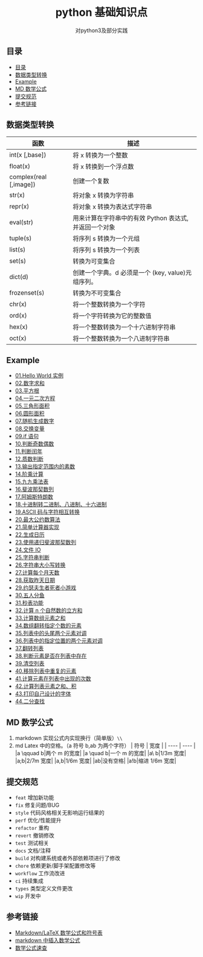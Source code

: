 <div align="center">
  <h1>python 基础知识点</h1>
  <p>对python3及部分实践</p>
</div>

## 目录

- [目录](#目录)
- [数据类型转换](#数据类型转换)
- [Example](#example)
- [MD 数学公式](#md-数学公式)
- [提交规范](#提交规范)
- [参考链接](#参考链接)

## 数据类型转换

| 函数                   | 描述                                                  |
| ---------------------- | ----------------------------------------------------- |
| int(x [,base])         | 将 x 转换为一个整数                                   |
| float(x)               | 将 x 转换到一个浮点数                                 |
| complex(real [,image]) | 创建一个复数                                          |
| str(x)                 | 将对象 x 转换为字符串                                 |
| repr(x)                | 将对象 x 转换为表达式字符串                           |
| eval(str)              | 用来计算在字符串中的有效 Python 表达式,并返回一个对象 |
| tuple(s)               | 将序列 s 转换为一个元组                               |
| list(s)                | 将序列 s 转换为一个列表                               |
| set(s)                 | 转换为可变集合                                        |
| dict(d)                | 创建一个字典。d 必须是一个 (key, value)元组序列。     |
| frozenset(s)           | 转换为不可变集合                                      |
| chr(x)                 | 将一个整数转换为一个字符                              |
| ord(x)                 | 将一个字符转换为它的整数值                            |
| hex(x)                 | 将一个整数转换为一个十六进制字符串                    |
| oct(x)                 | 将一个整数转换为一个八进制字符串                      |

## Example

- [01.Hello World 实例](./examples/hello_world.py)
- [02.数字求和](./examples/sum.py)
- [03.平方根](./examples/square_root.py)
- [04.一元二次方程](./examples/quadratic_equation.py)
- [05.三角形面积](./examples/triangle_area.py)
- [06.圆形面积](./examples/circular_area.py)
- [07.随机生成数字](./examples/random_number.py)
- [08.交换变量](./examples/swap_variables.py)
- [09.if 语句](./examples/if_example.py)
- [10.判断奇数偶数](./examples/odd_even.py)
- [11.判断闰年](./examples/leap_year.py)
- [12.质数判断](./examples/prime_number.py)
- [13.输出指定范围内的素数](./examples/prime_number_intervals.py)
- [14.阶乘计算](./examples/factorial.py)
- [15.九九乘法表](./examples/99_table.py)
- [16.斐波那契数列](./examples/fibonacci_sequence.py)
- [17.阿姆斯特朗数](./examples/armstrong_number.py)
- [18.十进制转二进制、八进制、十六进制](./examples/base_conversion.py)
- [19.ASCII 码与字符相互转换](./examples/ascii_character.py)
- [20.最大公约数算法](./examples/hcf.py)
- [21.简单计算器实现](./examples/calculator.py)
- [22.生成日历](./examples/calendar_sample.py)
- [23.使用递归斐波那契数列](./examples/fibonacci_recursion.py)
- [24.文件 IO](./examples/file_io.py)
- [25.字符串判断](./examples/check_string.py)
- [26.字符串大小写转换](./examples/upper_lower.py)
- [27.计算每个月天数](./examples/month_days.py)
- [28.获取昨天日期](./examples/get_yesterday.py)
- [29.约瑟夫生者死者小游戏](./examples/joseph_life_dead_game.py)
- [30.五人分鱼](./examples/five_fish.py)
- [31.秒表功能](./examples/simple_stop_watch.py)
- [32.计算 n 个自然数的立方和](./examples/cube_sum.py)
- [33.计算数组元素之和](./examples/sum_array.py)
- [34.数组翻转指定个数的元素](./examples/array_rotation.py)
- [35.列表中的头尾两个元素对调](./examples/list_interchange.py)
- [36.列表中的指定位置的两个元素对调](./examples/list_swap_two_elements.py)
- [37.翻转列表](./examples/reversing_list.py)
- [38.判断元素是否在列表中存在](./examples/check_element_exists_in_list.py)
- [39.清空列表](./examples/clear_list.py)
- [40.移除列表中重复的元素](./examples/remove_duplicate_from_list.py)
- [41.计算元素在列表中出现的次数](./examples/count_occurrences_element_list.py)
- [42.计算列表元素之和、积](./examples/sum_list.py)
- [43.打印自己设计的字体](./examples/your_font.py)
- [44.二分查找](./examples/binary_search.py)

## MD 数学公式

1. markdown 实现公式内实现换行（简单版）`\\`
2. md Latex 中的空格。（a 符号 b,ab 为两个字符）
   | 符号 | 宽度 |
   | ---- | ---- |
   |a \qquad b|两个 m 的宽度|
   |a \quad b|一个 m 的宽度|
   |a\ b|1/3m 宽度|
   |a\;b|2/7m 宽度|
   |a\,b|1/6m 宽度|
   |ab|没有空格|
   |a\!b|缩进 1/6m 宽度|

## 提交规范

- `feat` 增加新功能
- `fix` 修复问题/BUG
- `style` 代码风格相关无影响运行结果的
- `perf` 优化/性能提升
- `refactor` 重构
- `revert` 撤销修改
- `test` 测试相关
- `docs` 文档/注释
- `build` 对构建系统或者外部依赖项进行了修改
- `chore` 依赖更新/脚手架配置修改等
- `workflow` 工作流改进
- `ci` 持续集成
- `types` 类型定义文件更改
- `wip` 开发中

## 参考链接

- [Markdown/LaTeX 数学公式和符号表](https://zhuanlan.zhihu.com/p/450465546)
- [markdown 中插入数学公式](https://blog.csdn.net/LeonSUST/article/details/84204723)
- [数学公式速查](https://blog.csdn.net/jyfu2_12/article/details/79207643)
